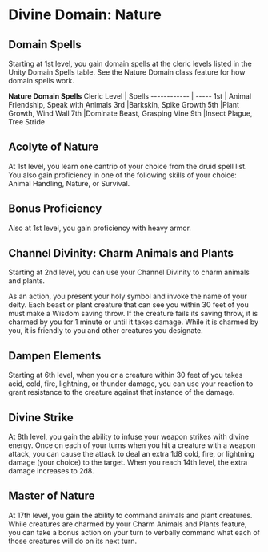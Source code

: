 # Divine Domain: Nature

## Domain Spells
Starting at 1st level, you gain domain spells at the cleric levels listed in the Unity Domain Spells table. See the Nature Domain class feature for how domain spells work.

**Nature Domain Spells**
Cleric Level |	Spells
------------ | -----
1st	| Animal Friendship, Speak with Animals
3rd	|Barkskin, Spike Growth
5th	|Plant Growth, Wind Wall
7th	|Dominate Beast, Grasping Vine
9th	|Insect Plague, Tree Stride

## Acolyte of Nature
At 1st level, you learn one cantrip of your choice from the druid spell list. You also gain proficiency in one of the following skills of your choice: Animal Handling, Nature, or Survival.

## Bonus Proficiency
Also at 1st level, you gain proficiency with heavy armor.

## Channel Divinity: Charm Animals and Plants
Starting at 2nd level, you can use your Channel Divinity to charm animals and plants.

As an action, you present your holy symbol and invoke the name of your deity. Each beast or plant creature that can see you within 30 feet of you must make a Wisdom saving throw. If the creature fails its saving throw, it is charmed by you for 1 minute or until it takes damage. While it is charmed by you, it is friendly to you and other creatures you designate.

## Dampen Elements
Starting at 6th level, when you or a creature within 30 feet of you takes acid, cold, fire, lightning, or thunder damage, you can use your reaction to grant resistance to the creature against that instance of the damage.

## Divine Strike
At 8th level, you gain the ability to infuse your weapon strikes with divine energy. Once on each of your turns when you hit a creature with a weapon attack, you can cause the attack to deal an extra 1d8 cold, fire, or lightning damage (your choice) to the target. When you reach 14th level, the extra damage increases to 2d8.

## Master of Nature
At 17th level, you gain the ability to command animals and plant creatures. While creatures are charmed by your Charm Animals and Plants feature, you can take a bonus action on your turn to verbally command what each of those creatures will do on its next turn.

